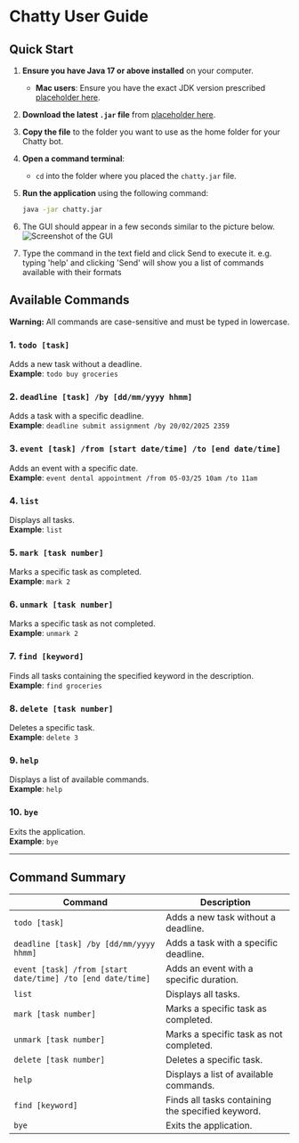 # Chatty User Guide

## Quick Start

1. **Ensure you have Java 17 or above installed** on your computer.
   - **Mac users**: Ensure you have the exact JDK version prescribed [placeholder here](#).

2. **Download the latest `.jar` file** from [placeholder here](#).

3. **Copy the file** to the folder you want to use as the home folder for your Chatty bot.

4. **Open a command terminal**:
   - `cd` into the folder where you placed the `chatty.jar` file.

5. **Run the application** using the following command:
   ```bash
   java -jar chatty.jar
   
6. The GUI should appear in a few seconds similar to the picture below.
   ![Screenshot of the GUI](/docs/Ui.png)

7. Type the command in the text field and click Send to execute it. e.g. typing 'help' and clicking 'Send' will show you a list of commands available with their formats

## Available Commands

**Warning:** All commands are case-sensitive and must be typed in lowercase.

### 1. `todo [task]`
Adds a new task without a deadline.  
**Example**: `todo buy groceries`

### 2. `deadline [task] /by [dd/mm/yyyy hhmm]`
Adds a task with a specific deadline.  
**Example**: `deadline submit assignment /by 20/02/2025 2359`

### 3. `event [task] /from [start date/time] /to [end date/time]`
Adds an event with a specific date.  
**Example**: `event dental appointment /from 05-03/25 10am /to 11am`

### 4. `list`
Displays all tasks.  
**Example**: `list`

### 5. `mark [task number]`
Marks a specific task as completed.  
**Example**: `mark 2`

### 6. `unmark [task number]`
Marks a specific task as not completed.  
**Example**: `unmark 2`

### 7. `find [keyword]`
Finds all tasks containing the specified keyword in the description.  
**Example**: `find groceries`

### 8. `delete [task number]`
Deletes a specific task.  
**Example**: `delete 3`

### 9. `help`
Displays a list of available commands.  
**Example**: `help`

### 10. `bye`
Exits the application.  
**Example**: `bye`


---

## Command Summary

| Command                                                    | Description                                       |
|------------------------------------------------------------|---------------------------------------------------|
| `todo [task]`                                              | Adds a new task without a deadline.               |
| `deadline [task] /by [dd/mm/yyyy hhmm]`                    | Adds a task with a specific deadline.             |
| `event [task] /from [start date/time] /to [end date/time]` | Adds an event with a specific duration.           |
| `list`                                                     | Displays all tasks.                               |
| `mark [task number]`                                       | Marks a specific task as completed.               |
| `unmark [task number]`                                     | Marks a specific task as not completed.           |
| `delete [task number]`                                     | Deletes a specific task.                          |
| `help`                                                     | Displays a list of available commands.            |
| `find [keyword]`                                           | Finds all tasks containing the specified keyword. |
| `bye`                                                      | Exits the application.                            |
